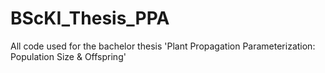 # BScKI_Thesis_PPA
All code used for the bachelor thesis 'Plant Propagation Parameterization: Population Size &amp; Offspring'
